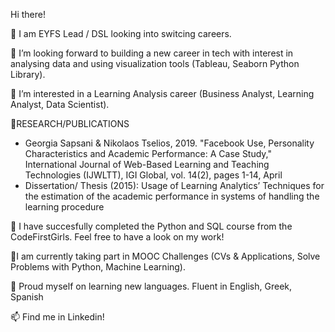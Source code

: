 Hi there!

👋 I am EYFS Lead / DSL looking into switcing careers.

💞️ I’m looking forward to building a new career in tech with interest in analysing data and using visualization tools (Tableau, Seaborn Python Library).

👀 I’m interested in a Learning Analysis career (Business Analyst, Learning Analyst, Data Scientist).

🌱RESEARCH/PUBLICATIONS
-	Georgia Sapsani & Nikolaos Tselios, 2019. "Facebook Use, Personality Characteristics and Academic Performance: A Case Study," International Journal of Web-Based Learning and Teaching Technologies (IJWLTT), IGI Global, vol. 14(2), pages 1-14, April
-	Dissertation/ Thesis (2015): Usage of Learning Analytics’ Techniques for the estimation of the academic performance in systems of handling the learning procedure

🌱 I have succesfully completed the Python and SQL course from the CodeFirstGirls.
    Feel free to have a look on my work!
    
🌱I am currently taking part in MOOC Challenges (CVs & Applications, Solve Problems with Python, Machine Learning).

🌱 Proud myself on learning new languages. Fluent in English, Greek, Spanish

📫 Find me in Linkedin! 


